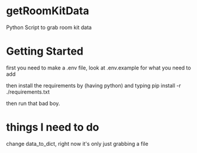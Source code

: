 # getRoomKitData
 Python Script to grab room kit data

# Getting Started
first you need to make a .env file, look at .env.example for what you need to add

then install the requirements by (having python) and typing pip install -r ./requirements.txt

then run that bad boy.

# things I need to do
change data_to_dict, right now it's only just grabbing a file